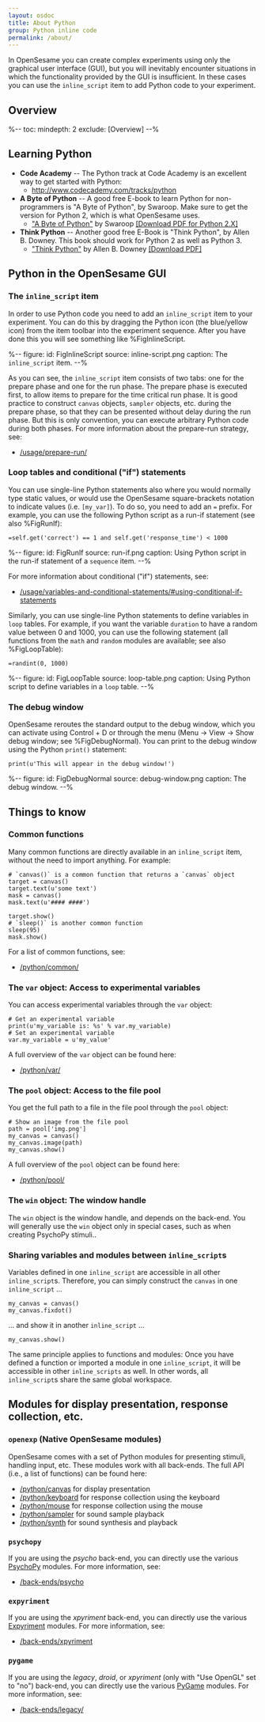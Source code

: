```yaml
---
layout: osdoc
title: About Python
group: Python inline code
permalink: /about/
---
```


In OpenSesame you can create complex experiments using only the graphical user interface (GUI), but you will inevitably encounter situations in which the functionality provided by the GUI is insufficient. In these cases you can use the `inline_script` item to add Python code to your experiment.

## Overview

%--
toc:
 mindepth: 2
 exclude: [Overview]
--%

## Learning Python

- __Code Academy__ -- The Python track at Code Academy is an excellent way to get started with Python:
    - <http://www.codecademy.com/tracks/python>
- __A Byte of Python__ -- A good free E-book to learn Python for non-programmers is "A Byte of Python", by Swaroop. Make sure to get the version for Python 2, which is what OpenSesame uses.
    - ["A Byte of Python"][swaroop] by Swaroop [[Download PDF for Python 2.X]][swaroop-direct]
- __Think Python__ -- Another good free E-Book is "Think Python", by Allen B. Downey. This book should work for Python 2 as well as Python 3.
    - ["Think Python"][downey] by Allen B. Downey [[Download PDF]][downey-direct]

## Python in the OpenSesame GUI

### The `inline_script` item

In order to use Python code you need to add an `inline_script` item to your experiment. You can do this by dragging the Python icon (the blue/yellow icon) from the item toolbar into the experiment sequence. After you have done this you will see something like %FigInlineScript.

%--
figure:
 id: FigInlineScript
 source: inline-script.png
 caption: The `inline_script` item.
--%

As you can see, the `inline_script` item consists of two tabs: one for the prepare phase and one for the run phase. The prepare phase is executed first, to allow items to prepare for the time critical run phase. It is good practice to construct `canvas` objects, `sampler` objects, etc. during the prepare phase, so that they can be presented without delay during the run phase. But this is only convention, you can execute arbitrary Python code during both phases. For more information about the prepare-run strategy, see:

- [/usage/prepare-run/](/usage/prepare-run/)

### Loop tables and conditional ("if") statements

You can use single-line Python statements also where you would normally type static values, or would use the OpenSesame square-brackets notation to indicate values (i.e. `[my_var]`). To do so, you need to add an `=` prefix. For example, you can use the following Python script as a run-if statement (see also %FigRunIf):

~~~ .python
=self.get('correct') == 1 and self.get('response_time') < 1000
~~~

%--
figure:
 id: FigRunIf
 source: run-if.png
 caption: Using Python script in the run-if statement of a `sequence` item.
--%

For more information about conditional ("if") statements, see:

- [/usage/variables-and-conditional-statements/#using-conditional-if-statements](/usage/variables-and-conditional-statements/#using-conditional-if-statements)

Similarly, you can use single-line Python statements to define variables in `loop` tables. For example, if you want the variable `duration` to have a random value between 0 and 1000, you can use the following statement (all functions from the `math` and `random` modules are available; see also %FigLoopTable):

~~~ .python
=randint(0, 1000)
~~~

%--
figure:
 id: FigLoopTable
 source: loop-table.png
 caption: Using Python script to define variables in a `loop` table.
--%

### The debug window

OpenSesame reroutes the standard output to the debug window, which you can activate using Control + D or through the menu (Menu -> View -> Show debug window; see %FigDebugNormal). You can print to the debug window using the Python `print()` statement:

~~~ .python
print(u'This will appear in the debug window!')
~~~

%--
figure:
 id: FigDebugNormal
 source: debug-window.png
 caption: The debug window.
--%

## Things to know

### Common functions

Many common functions are directly available in an `inline_script` item, without the need to import anything. For example:

~~~ .python
# `canvas()` is a common function that returns a `canvas` object
target = canvas()
target.text(u'some text')
mask = canvas()
mask.text(u'#### ####')

target.show()
# `sleep()` is another common function
sleep(95)
mask.show()
~~~

For a list of common functions, see:

- [/python/common/]()

### The `var` object: Access to experimental variables

You can access experimental variables through the `var` object:

~~~ .python
# Get an experimental variable
print(u'my_variable is: %s' % var.my_variable)
# Set an experimental variable
var.my_variable = u'my_value'
~~~

A full overview of the `var` object can be found here:

- [/python/var/]()

### The `pool` object: Access to the file pool

You get the full path to a file in the file pool through the `pool` object:

~~~ .python
# Show an image from the file pool
path = pool['img.png']
my_canvas = canvas()
my_canvas.image(path)
my_canvas.show()
~~~

A full overview of the `pool` object can be found here:

- [/python/pool/]()

### The `win` object: The window handle

The `win` object is the window handle, and depends on the back-end. You will generally use the `win` object only in special cases, such as when creating PsychoPy stimuli..

### Sharing variables and modules between `inline_script`s

Variables defined in one `inline_script` are accessible in all other `inline_script`s. Therefore, you can simply construct the `canvas` in one `inline_script` ...

~~~ .python
my_canvas = canvas()
my_canvas.fixdot()
~~~

... and show it in another `inline_script` ...

~~~ .python
my_canvas.show()
~~~

The same principle applies to functions and modules: Once you have defined a function or imported a module in one `inline_script`, it will be accessible in other `inline_scripts` as well. In other words, all `inline_script`s share the same global workspace.

## Modules for display presentation, response collection, etc.

### `openexp` (Native OpenSesame modules)

OpenSesame comes with a set of Python modules for presenting stimuli, handling input, etc. These modules work with all back-ends. The full API (i.e., a list of functions) can be found here:

- [/python/canvas]() for display presentation
- [/python/keyboard]() for response collection using the keyboard
- [/python/mouse]() for response collection using the mouse
- [/python/sampler]() for sound sample playback
- [/python/synth]() for sound synthesis and playback

### `psychopy`

If you are using the *psycho* back-end, you can directly use the various [PsychoPy] modules. For more information, see:

- [/back-ends/psycho]()

### `expyriment`

If you are using the *xpyriment* back-end, you can directly use the various [Expyriment] modules. For more information, see:

- [/back-ends/xpyriment](/back-ends/xpyriment)

### `pygame`

If you are using the *legacy*, *droid*, or *xpyriment* (only with "Use OpenGL" set to "no") back-end, you can directly use the various [PyGame] modules. For more information, see:

- [/back-ends/legacy/](/back-ends/legacy)

[python]: http://www.python.org/
[canvas]: /python/canvas
[keyboard]: /python/keyboard
[mouse]: /python/mouse
[sampler]: /python/sampler
[synth]: /python/synth
[back-ends]: /back-ends/about-back-ends
[ipython]: http://ipython.org/
[swaroop]: http://www.swaroopch.com/notes/Python
[swaroop-direct]: http://www.ibiblio.org/swaroopch/byteofpython/files/120/byteofpython_120.pdf
[downey]: http://www.greenteapress.com/thinkpython/
[downey-direct]: http://www.greenteapress.com/thinkpython/thinkpython.pdf
[opensesamerun]: /usage/opensesamerun/
[psychopy]: http://www.psychopy.org/
[expyriment]: http://www.expyriment.org/
[pygame]: http://www.pygame.org/
